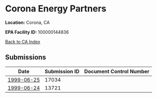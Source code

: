 # Corona Energy Partners

**Location:** Corona, CA

**EPA Facility ID:** 100000144836

[Back to CA Index](../../index.md)

## Submissions

| Date | Submission ID | Document Control Number |
|------|--------------|-------------------------|
| [1999-06-25](submissions/17034.md) | 17034 |  |
| [1999-06-24](submissions/13721.md) | 13721 |  |
